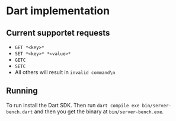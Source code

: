 # Dart implementation

## Current supportet requests

- `GET *<key>*`
- `SET *<key>* *<value>*`
- `GETC`
- `SETC`
- All others will result in `invalid command\n`

## Running

To run install the Dart SDK. Then run `dart compile exe bin/server-bench.dart` and then you get the binary at `bin/server-bench.exe`.
